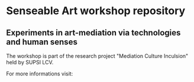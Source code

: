 # Senseable Art workshop repository
## Experiments in art-mediation via technologies and human senses

The workshop is part of the research project "Mediation Culture Inculsion" held by SUPSI LCV.

For more informations visit:

[MCI website]: http://www.mci.supsi.ch
[Senseable Art Workshop]: http://www.mci.supsi.ch/senseable-art/

